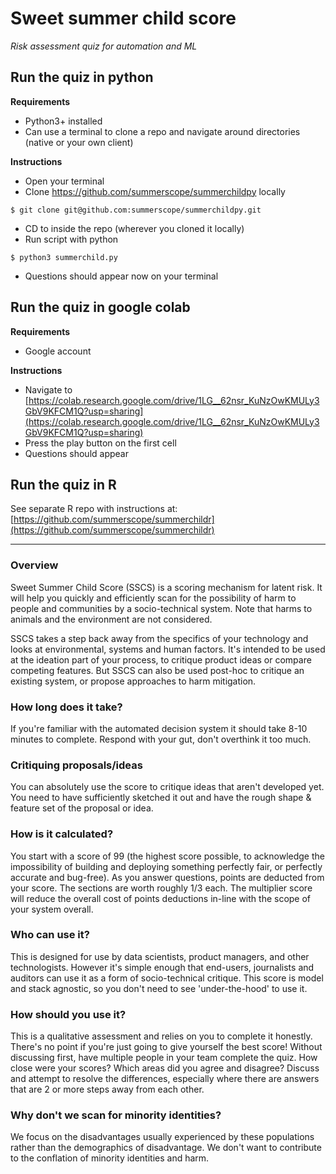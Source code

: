 # Sweet summer child score
_Risk assessment quiz for automation and ML_

## Run the quiz in python
**Requirements**   
- Python3+ installed
- Can use a terminal to clone a repo and navigate around directories (native or your own client) 

**Instructions**  
- Open your terminal 
- Clone https://github.com/summerscope/summerchildpy locally 

`$ git clone git@github.com:summerscope/summerchildpy.git`
- CD to inside the repo (wherever you cloned it locally) 
- Run script with python 

`$ python3 summerchild.py`
- Questions should appear now on your terminal

## Run the quiz in google colab

**Requirements**   
- Google account

**Instructions**  
- Navigate to [https://colab.research.google.com/drive/1LG__62nsr_KuNzOwKMULy3GbV9KFCM1Q?usp=sharing](https://colab.research.google.com/drive/1LG__62nsr_KuNzOwKMULy3GbV9KFCM1Q?usp=sharing)  
- Press the play button on the first cell
- Questions should appear


## Run the quiz in R

See separate R repo with instructions at:  
[https://github.com/summerscope/summerchildr](https://github.com/summerscope/summerchildr)  

---------------------------------------

### Overview
Sweet Summer Child Score (SSCS) is a scoring mechanism for latent risk. It will help you quickly and efficiently scan for the possibility of harm to people and communities by a socio-technical system. Note that harms to animals and the environment are not considered.   

SSCS takes a step back away from the specifics of your technology and looks at environmental, systems and human factors. It's intended to be used at the ideation part of your process, to critique product ideas or compare competing features. But SSCS can also be used post-hoc to critique an existing system, or propose approaches to harm mitigation.

### How long does it take?
If you're familiar with the automated decision system it should take 8-10 minutes to complete. Respond with your gut, don't overthink it too much.

### Critiquing proposals/ideas
You can absolutely use the score to critique ideas that aren't developed yet. You need to have sufficiently sketched it out and have the rough shape & feature set of the proposal or idea.

### How is it calculated?
You start with a score of 99 (the highest score possible, to acknowledge the impossibility of building and deploying something perfectly fair, or perfectly accurate and bug-free). As you answer questions, points are deducted from your score. The sections are worth roughly 1/3 each. The multiplier score will reduce the overall cost of points deductions in-line with the scope of your system overall.

### Who can use it?
This is designed for use by data scientists, product managers, and other technologists. However it's simple enough that end-users, journalists and auditors can use it as a form of socio-technical critique. This score is model and stack agnostic, so you don't need to see 'under-the-hood' to use it.

### How should you use it?
This is a qualitative assessment and relies on you to complete it honestly. There's no point if you're just going to give yourself the best score! Without discussing first, have multiple people in your team complete the quiz. How close were your scores? Which areas did you agree and disagree? Discuss and attempt to resolve the differences, especially where there are answers that are 2 or more steps away from each other.

### Why don't we scan for minority identities?
We focus on the disadvantages usually experienced by these populations rather than the demographics of disadvantage. We don't want to contribute to the conflation of minority identities and harm.
